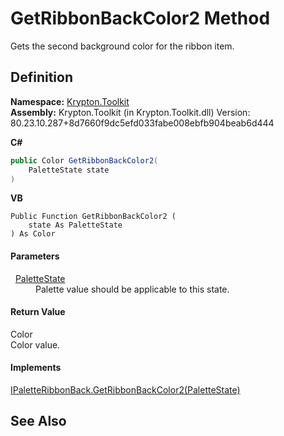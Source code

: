# GetRibbonBackColor2 Method


Gets the second background color for the ribbon item.



## Definition
**Namespace:** <a href="79d2eac2-21f4-54ff-7552-b20c33c30600.md">Krypton.Toolkit</a>  
**Assembly:** Krypton.Toolkit (in Krypton.Toolkit.dll) Version: 80.23.10.287+8d7660f9dc5efd033fabe008ebfb904beab6d444

**C#**
``` C#
public Color GetRibbonBackColor2(
	PaletteState state
)
```
**VB**
``` VB
Public Function GetRibbonBackColor2 ( 
	state As PaletteState
) As Color
```



#### Parameters
<dl><dt>  <a href="93e626cd-00cf-240e-06c6-ab4d47e982ba.md">PaletteState</a></dt><dd>Palette value should be applicable to this state.</dd></dl>

#### Return Value
Color  
Color value.

#### Implements
<a href="6fdb0696-b91f-b85e-039b-918a3264810b.md">IPaletteRibbonBack.GetRibbonBackColor2(PaletteState)</a>  


## See Also


#### Reference
<a href="39f941d1-a7b9-6030-f7c9-f63274b33c0d.md">PaletteRibbonDoubleRedirect Class</a>  
<a href="79d2eac2-21f4-54ff-7552-b20c33c30600.md">Krypton.Toolkit Namespace</a>  
